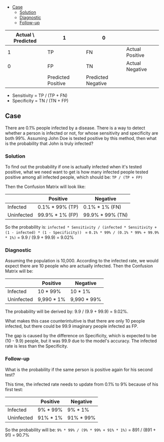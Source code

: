 
- [Case](#case)
  - [Solution](#solution)
  - [Diagnostic](#diagnostic)
  - [Follow-up](#follow-up)


| Actual \ Predicted | 1 | 0 | |
| --- | --- | --- | --- |
| 1 | TP | FN | Actual Positive |
| 0 | FP | TN | Actual Negative |
| | Predicted Positive | Predicted Negative |  |

- Sensitivity = TP / (TP + FN)
- Specificity = TN / (TN + FP)


## Case
There are 0.1% people infected by a disease. There is a way to detect whether a person is infected or not, for whose sensitivity and specificity are both 99%.
Assuming John Doe is tested positive by this method, then what is the probability that John is truly infected?

### Solution
To find out the probability if one is actually infected when it's tested positive, what we need want to get is how many infected people tested positive among all infected people, which should be:
`TP / (TP + FP)`

Then the Confusion Matrix will look like:

|               | Positive          | Negative          |
| ---           | ---               | ---               |
| Infected      | 0.1% * 99% (TP)   | 0.1% * 1%   (FN)  |
| Uninfected    | 99.9% * 1% (FP)   | 99.9% * 99% (TN)  |

So the probability is:
`infected * Sensitivity / (infected * Sensitivity + (1 - infected) * (1 - Specificity)) `
= `0.1% * 99% / (0.1% * 99% + 99.9% * 1%)`
= 9.9 / (9.9 + 99.9)
= 9.02%

### Diagnostic
Assuming the population is 10,000. According to the infected rate, we would expect there are 10 people who are actually infected. Then the Confusion Matrix will be:

|               | Positive      | Negative      |
| ---           | ---           | ---           |
| Infected      | 10 * 99%      | 10 * 1%       |
| Uninfected    | 9,990 * 1%    | 9,990 * 99%   |

The probability will be derived by: 9.9 / (9.9 + 99.9) = 9.02%.

What makes this case counterintuitive is that there are only 10 people infected, but there could be 99.9 imaginary people infected as FP.

The gap is caused by the difference on Specificity, which is expected to be (10 - 9.9) people, but it was 99.9 due to the model's accuracy.
The infected rate is less than the Specificity.

### Follow-up
What is the probability if the same person is positive again for his second test?

This time, the infected rate needs to update from 0.1% to 9% because of his first test:

|               | Positive  | Negative  |
| ---           | ---       | ---       |
| Infected      | 9% * 99%  | 9% * 1%   |
| Uninfected    | 91% * 1%  | 91% * 99% |

So the probability will be:
`9% * 99% / (9% * 99% + 91% * 1%)`
= 891 / (891 + 91)
= 90.7%
